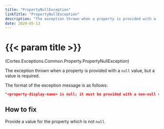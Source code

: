 ```yaml
---
title: "PropertyNullException"
linkTitle: "PropertyNullException"
description: "The exception thrown when a property is provided with a `null` value, but a value is required."
date: 2020-05-13
---
```


# {{< param title >}}

<p class="namespace">(Cortex.Exceptions.Common.Property.PropertyNullException)</p>

The exception thrown when a property is provided with a `null` value, but a value is required.

The format of the exception message is as follows:  

```json
"<property-display-name> is null; it must be provided with a non-null value"
```

## How to fix

Provide a value for the property which is not `null`.
